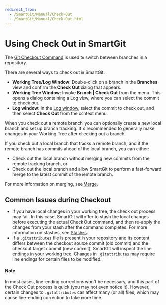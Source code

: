 ```yaml
---
redirect_from:
  - /SmartGit/Manual/Check-Out
  - /SmartGit/Manual/Check-Out.html
---
```


# Using Check Out in SmartGit

The [Git Checkout Command](../../GitConcepts/Branches.md#working-with-branches-using-checkout) is used to switch between branches in a repository.

There are several ways to check out in SmartGit:

- **Working Tree/Log Window**: Double-click on a branch in the **Branches** view and confirm the **Check Out** dialog that appears.
- **Working Tree Window**: Invoke **Branch \| Check Out** from the menu. This opens a dialog containing a Log view, where you can select the commit to check out.
- **Log window**: In the [Log window](../Log-Window.md), select the commit to check out, and then select **Check Out** from the context menu.

When you check out a remote branch, you can optionally create a new local branch and set up branch tracking. It is recommended to generally make changes in your Working Tree after checking out a branch.

If you check out a local branch that tracks a remote branch, and if the remote branch has commits ahead of the local branch, you can either:

- Check out the local branch without merging new commits from the remote tracking branch, or
- Check out the local branch and allow SmartGit to perform a fast-forward merge to the latest commit of the remote branch.

For more information on merging, see [Merge](Merge.md).

## Common Issues during Checkout

- If you have local changes in your working tree, the check out process may fail. In this case, SmartGit will offer to stash the local changes before executing the actual Check Out command, and then re-apply the changes from your stash after the command completes. For more information on stashes, see [Stashes](../Local-Operations-on-the-Working-Tree.md#stashes).
- If a `.gitattributes` file is present in your repository and its content differs between the checkout source commit (old commit) and the checkout target commit (new commit), SmartGit will inspect the line endings in your working tree. Changes in `.gitattributes` may require line endings for certain files to be modified.

#### Note

In most cases, line-ending corrections won't be necessary, and this part of the Check Out process is quick (you may not even notice it). However, certain changes to `.gitattributes` can affect many (or all) files, which may cause line-ending correction to take more time.


